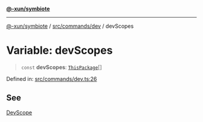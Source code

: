 [**@-xun/symbiote**](../../../../README.md)

***

[@-xun/symbiote](../../../../README.md) / [src/commands/dev](../README.md) / devScopes

# Variable: devScopes

> `const` **devScopes**: [`ThisPackage`](../../../configure/enumerations/ThisPackageGlobalScope.md#thispackage)[]

Defined in: [src/commands/dev.ts:26](https://github.com/Xunnamius/symbiote/blob/2e19fbb73f32694e0ab61a9670538fab89e2de03/src/commands/dev.ts#L26)

## See

[DevScope](../../../configure/enumerations/ThisPackageGlobalScope.md)
